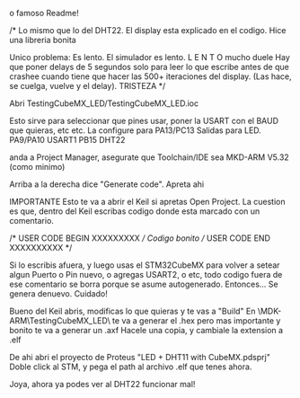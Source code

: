 o famoso Readme!

/* Lo mismo que lo del DHT22.
El display esta explicado en el codigo. Hice una libreria bonita

Unico problema: Es lento. El simulador es lento. L E N T O
mucho
duele
Hay que poner delays de 5 segundos solo para leer lo que escribe antes de que crashee
cuando tiene que hacer las 500+ iteraciones del display. 
(Las hace, se cuelga, vuelve y el delay).
TRISTEZA
*/

Abri TestingCubeMX_LED/TestingCubeMX_LED.ioc

Esto sirve para seleccionar que pines usar, poner la USART con el BAUD que quieras,
etc etc.
La configure para PA13/PC13 Salidas para LED.
PA9/PA10 USART1
PB15 DHT22

anda a Project Manager,
asegurate que Toolchain/IDE sea MKD-ARM V5.32 (como minimo)

Arriba a la derecha dice "Generate code". Apreta ahi

IMPORTANTE
Esto te va a abrir el Keil si apretas Open Project.
La cuestion es que, dentro del Keil escribas codigo donde esta marcado con un comentario.

/* USER CODE BEGIN XXXXXXXXX */
Codigo bonito
/* USER CODE END XXXXXXXXXX */

Si lo escribis afuera, y luego usas el STM32CubeMX para volver a setear algun Puerto o Pin nuevo,
o agregas USART2, o etc, todo codigo fuera de ese comentario se borra porque se asume autogenerado.
Entonces... Se genera denuevo. Cuidado!

Bueno del Keil abris, modificas lo que quieras y te vas a "Build"
En \MDK-ARM\TestingCubeMX_LED\ te va a generar el .hex 
pero mas importante y bonito te va a generar un .axf
Hacele una copia, y cambiale la extension a .elf

De ahi abri el proyecto de Proteus "LED + DHT11 with CubeMX.pdsprj"
Doble click al STM, y pega el path al archivo .elf que tenes ahora.

Joya, ahora ya podes ver al DHT22 funcionar mal! 